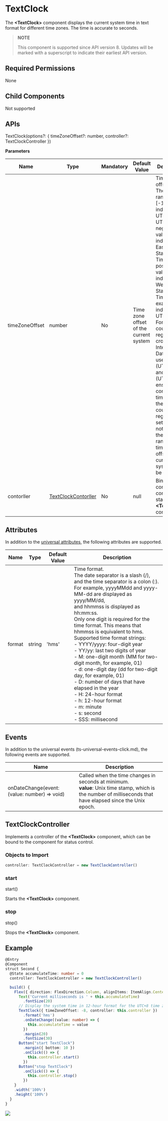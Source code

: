 # TextClock

The **<TextClock\>** component displays the current system time in text format for different time zones. The time is accurate to seconds.

>**NOTE**
>
>This component is supported since API version 8. Updates will be marked with a superscript to indicate their earliest API version.

## Required Permissions

None

## Child Components

Not supported

## APIs

TextClock(options?: { timeZoneOffset?: number, controller?: TextClockController })

**Parameters**

| Name  | Type| Mandatory| Default Value            | Description                                                    |
| -------- | -------- | ---- | ------------------ | ------------------------------------------------------------ |
| timeZoneOffset | number   | No  | Time zone offset of the current system| Time zone offset.<br>The value range is [-14, 12], indicating UTC+12 to UTC-12. A negative value indicates Eastern Standard Time, and a positive value indicates Western Standard Time. For example, **-8** indicates UTC+8.<br>For countries or regions crossing the International Date Line, use -13 (UTC+13) and -14 (UTC+14) to ensure consistent time within the entire country or region. If the set value is not within the valid range, the time zone offset of the current system will be used.|
| contorller | [TextClockContorller](#textclockcontroller) | No| null | Binds a controller to control the status of the **<TextClock\>** component.|

## Attributes

In addition to the [universal attributes](ts-universal-attributes-size.md), the following attributes are supported.

| Name  | Type| Default Value  | Description                                                        |
| ------ | -------- | -------- | ------------------------------------------------------------ |
| format | string   | 'hms' | Time format.<br>The date separator is a slash (/), and the time separator is a colon (:).<br>For example, yyyyMMdd and yyyy-MM-dd are displayed as yyyy/MM/dd,<br>and hhmmss is displayed as hh:mm:ss.<br>Only one digit is required for the time format. This means that hhmmss is equivalent to hms.<br>Supported time format strings:<br>- YYYY/yyyy: four-digit year<br>- YY/yy: last two digits of year<br>- M: one-digit month (MM for two-digit month, for example, 01)<br>- d: one-digit day (dd for two-digit day, for example, 01)<br>- D: number of days that have elapsed in the year<br>- H: 24-hour format<br>- h: 12-hour format<br>- m: minute<br>- s: second<br>- SSS: millisecond|

## Events

In addition to the universal events (ts-universal-events-click.md), the following events are supported.

| Name                                         | Description                                                  |
| -------------------------------------------- | ------------------------------------------------------------ |
| onDateChange(event: (value: number) => void) | Called when the time changes in seconds at minimum.<br>**value**: Unix time stamp, which is the number of milliseconds that have elapsed since the Unix epoch. |

## TextClockController

Implements a controller of the **<TextClock\>** component, which can be bound to the component for status control.

### Objects to Import

```ts
controller: TextClockController = new TextClockController()
```

### start

start()

Starts the **<TextClock\>** component.

### stop

stop()

Stops the **<TextClock\>** component.


## Example

```ts
@Entry
@Component
struct Second {
  @State accumulateTime: number = 0
  controller: TextClockController = new TextClockController()

  build() {
    Flex({ direction: FlexDirection.Column, alignItems: ItemAlign.Center, justifyContent: FlexAlign.Center }) {
      Text('Current milliseconds is ' + this.accumulateTime)
        .fontSize(20)
      // Display the system time in 12-hour format for the UTC+8 time zone, accurate to seconds.
      TextClock({ timeZoneOffset: -8, controller: this.controller })
        .format('hms')
        .onDateChange((value: number) => {
          this.accumulateTime = value
        })
        .margin(20)
        .fontSize(30)
      Button("start TextClock")
        .margin({ bottom: 10 })
        .onClick(() => {
          this.controller.start()
        })
      Button("stop TextClock")
        .onClick(() => {
          this.controller.stop()
        })
    }
    .width('100%')
    .height('100%')
  }
}
```
![](figures/text_clock.png)
